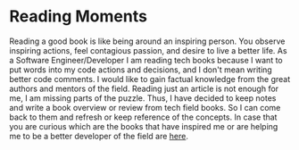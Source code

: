 # Reading Moments

Reading a good book is like being around an inspiring person. You observe inspiring actions, feel contagious passion, and desire to live a better life. As a Software Engineer/Developer I am reading tech books because I want to put words into my code actions and decisions, and I don't mean writing better code comments. I would like to gain factual knowledge from the great authors and mentors of the field. Reading just an article is not enough for me, I am missing parts of the puzzle. Thus, I have decided to keep notes and write a book overview or review from tech field books. So I can come back to them and refresh or keep reference of the concepts. In case that you are curious which are the books that have inspired me or are helping me to be a better developer of the field are [here](https://github.com/mdoklea/books/wiki).



